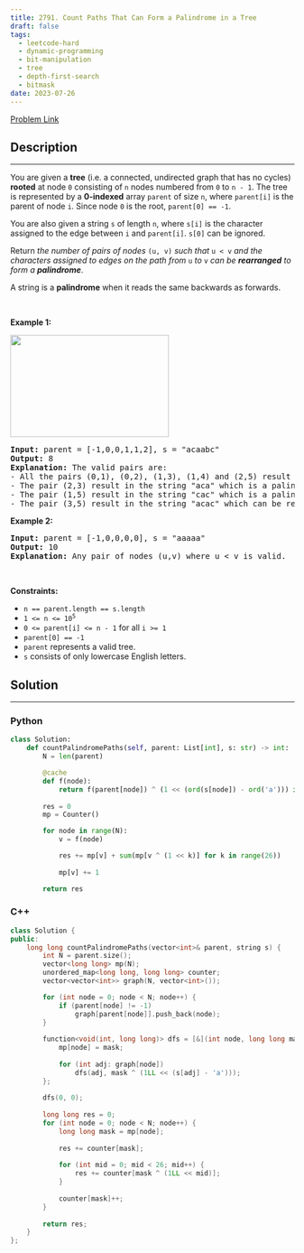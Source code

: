 ```yaml
---
title: 2791. Count Paths That Can Form a Palindrome in a Tree
draft: false
tags: 
  - leetcode-hard
  - dynamic-programming
  - bit-manipulation
  - tree
  - depth-first-search
  - bitmask
date: 2023-07-26
---
```


[Problem Link](https://leetcode.com/problems/count-paths-that-can-form-a-palindrome-in-a-tree/)

## Description

---
<p>You are given a <strong>tree</strong> (i.e. a connected, undirected graph that has no cycles) <strong>rooted</strong> at node <code>0</code> consisting of <code>n</code> nodes numbered from <code>0</code> to <code>n - 1</code>. The tree is represented by a <strong>0-indexed</strong> array <code>parent</code> of size <code>n</code>, where <code>parent[i]</code> is the parent of node <code>i</code>. Since node <code>0</code> is the root, <code>parent[0] == -1</code>.</p>

<p>You are also given a string <code>s</code> of length <code>n</code>, where <code>s[i]</code> is the character assigned to the edge between <code>i</code> and <code>parent[i]</code>. <code>s[0]</code> can be ignored.</p>

<p>Return <em>the number of pairs of nodes </em><code>(u, v)</code><em> such that </em><code>u &lt; v</code><em> and the characters assigned to edges on the path from </em><code>u</code><em> to </em><code>v</code><em> can be <strong>rearranged</strong> to form a <strong>palindrome</strong></em>.</p>

<p>A string is a <strong>palindrome</strong> when it reads the same backwards as forwards.</p>

<p>&nbsp;</p>
<p><strong class="example">Example 1:</strong></p>

<p><img alt="" src="https://assets.leetcode.com/uploads/2023/07/15/treedrawio-8drawio.png" style="width: 281px; height: 181px;" /></p>

<pre>
<strong>Input:</strong> parent = [-1,0,0,1,1,2], s = &quot;acaabc&quot;
<strong>Output:</strong> 8
<strong>Explanation:</strong> The valid pairs are:
- All the pairs (0,1), (0,2), (1,3), (1,4) and (2,5) result in one character which is always a palindrome.
- The pair (2,3) result in the string &quot;aca&quot; which is a palindrome.
- The pair (1,5) result in the string &quot;cac&quot; which is a palindrome.
- The pair (3,5) result in the string &quot;acac&quot; which can be rearranged into the palindrome &quot;acca&quot;.
</pre>

<p><strong class="example">Example 2:</strong></p>

<pre>
<strong>Input:</strong> parent = [-1,0,0,0,0], s = &quot;aaaaa&quot;
<strong>Output:</strong> 10
<strong>Explanation:</strong> Any pair of nodes (u,v) where u &lt; v is valid.
</pre>

<p>&nbsp;</p>
<p><strong>Constraints:</strong></p>

<ul>
	<li><code>n == parent.length == s.length</code></li>
	<li><code>1 &lt;= n &lt;= 10<sup>5</sup></code></li>
	<li><code>0 &lt;= parent[i] &lt;= n - 1</code> for all <code>i &gt;= 1</code></li>
	<li><code>parent[0] == -1</code></li>
	<li><code>parent</code> represents a valid tree.</li>
	<li><code>s</code> consists of only lowercase English letters.</li>
</ul>


## Solution

---
### Python
``` py title='count-paths-that-can-form-a-palindrome-in-a-tree'
class Solution:
    def countPalindromePaths(self, parent: List[int], s: str) -> int:
        N = len(parent)

        @cache
        def f(node):
            return f(parent[node]) ^ (1 << (ord(s[node]) - ord('a'))) if node else 0
        
        res = 0
        mp = Counter()

        for node in range(N):
            v = f(node)

            res += mp[v] + sum(mp[v ^ (1 << k)] for k in range(26))
            
            mp[v] += 1

        return res

```
### C++
``` cpp title='count-paths-that-can-form-a-palindrome-in-a-tree'
class Solution {
public:
    long long countPalindromePaths(vector<int>& parent, string s) {
        int N = parent.size();
        vector<long long> mp(N);
        unordered_map<long long, long long> counter;
        vector<vector<int>> graph(N, vector<int>());

        for (int node = 0; node < N; node++) {
            if (parent[node] != -1) 
                graph[parent[node]].push_back(node);
        }
        
        function<void(int, long long)> dfs = [&](int node, long long mask) {
            mp[node] = mask;
            
            for (int adj: graph[node])
                dfs(adj, mask ^ (1LL << (s[adj] - 'a')));   
        };
        
        dfs(0, 0);
        
        long long res = 0;
        for (int node = 0; node < N; node++) {
            long long mask = mp[node];
            
            res += counter[mask];
            
            for (int mid = 0; mid < 26; mid++) {
                res += counter[mask ^ (1LL << mid)];
            }
            
            counter[mask]++;
        }
        
        return res;
    }
};


```

